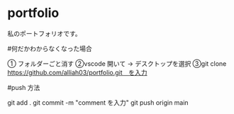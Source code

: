 # portfolio

私のポートフォリオです。

#何だかわからなくなった場合

① フォルダーごと消す
②vscode 開いて → デスクトップを選択
③git clone https://github.com/alliah03/portfolio.git　を入力

#push 方法

git add .
git commit -m "comment を入力"
git push origin main
